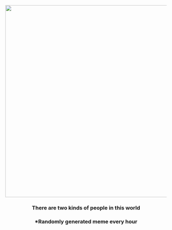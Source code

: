 <p align="center">
        <img src="https://i.redd.it/iy5xe34p8hq81.jpg" width="600" height="600">
        </p>
        <h3 align="center">There are two kinds of people in this world</h3>
        <h3 align="center">*Randomly generated meme every hour</h3>
    